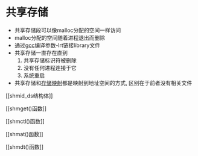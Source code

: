 # 共享存储

- 共享存储段可以像malloc分配的空间一样访问
- malloc分配的空间随着进程退出而删除 
- 通过[gcc](gcc.md)编译参数-lrt链接library文件
- 共享存储一直存在直到
  1. 共享存储标识符被删除
  2. 没有任何进程连接于它
  3. 系统重启
- 共享存储和[存储映射](linux-io-api-mmap.md)都是映射到地址空间的方式, 区别在于前者没有相关文件

[[shmid_ds结构体]]

[[shmget()函数]]

[[shmctl()函数]]

[[shmat()函数]]

[[shmdt()函数]]